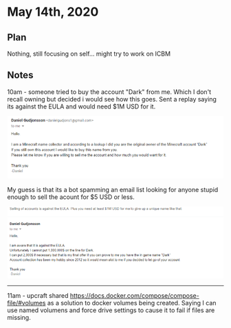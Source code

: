 # May 14th, 2020

## Plan

Nothing, still focusing on self... might try to work on ICBM

## Notes

10am - someone tried to buy the account "Dark" from me. Which I don't recall owning but decided i would see how this goes. Sent a replay saying its against the EULA and would need $1M USD for it.

![buy account](images/2020_05_14_darkBuyAccount.png)

My guess is that its a bot spamming an email list looking for anyone stupid enough to sell the acount for $5 USD or less. 

![buy account 2](images/2020_05_14_darkBuyAccount2.png)

----

11am - upcraft shared https://docs.docker.com/compose/compose-file/#volumes as a solution to docker volumes being created. Saying I can use named volumens and force drive settings to cause it to fail if files are missing.

